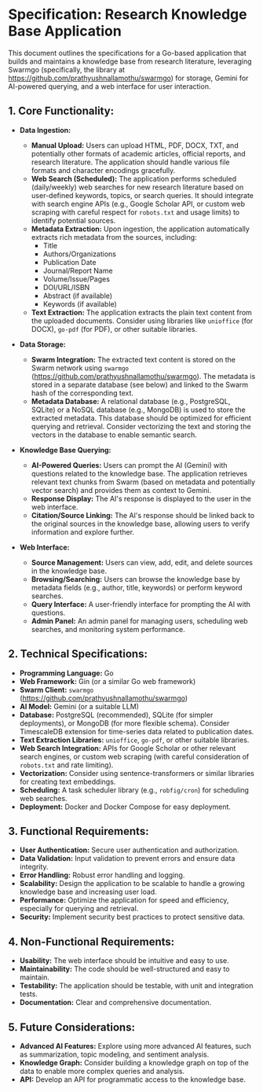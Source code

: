 # Specification: Research Knowledge Base Application

This document outlines the specifications for a Go-based application that builds and maintains a knowledge base from research literature, leveraging Swarmgo (specifically, the library at https://github.com/prathyushnallamothu/swarmgo) for storage, Gemini for AI-powered querying, and a web interface for user interaction.

## 1. Core Functionality:

* **Data Ingestion:**
    * **Manual Upload:** Users can upload HTML, PDF, DOCX, TXT, and potentially other formats of academic articles, official reports, and research literature. The application should handle various file formats and character encodings gracefully.
    * **Web Search (Scheduled):** The application performs scheduled (daily/weekly) web searches for new research literature based on user-defined keywords, topics, or search queries. It should integrate with search engine APIs (e.g., Google Scholar API, or custom web scraping with careful respect for `robots.txt` and usage limits) to identify potential sources.
    * **Metadata Extraction:** Upon ingestion, the application automatically extracts rich metadata from the sources, including:
        * Title
        * Authors/Organizations
        * Publication Date
        * Journal/Report Name
        * Volume/Issue/Pages
        * DOI/URL/ISBN
        * Abstract (if available)
        * Keywords (if available)
    * **Text Extraction:** The application extracts the plain text content from the uploaded documents. Consider using libraries like `unioffice` (for DOCX), `go-pdf` (for PDF), or other suitable libraries.

* **Data Storage:**
    * **Swarm Integration:** The extracted text content is stored on the Swarm network using `swarmgo` (https://github.com/prathyushnallamothu/swarmgo). The metadata is stored in a separate database (see below) and linked to the Swarm hash of the corresponding text.
    * **Metadata Database:** A relational database (e.g., PostgreSQL, SQLite) or a NoSQL database (e.g., MongoDB) is used to store the extracted metadata. This database should be optimized for efficient querying and retrieval. Consider vectorizing the text and storing the vectors in the database to enable semantic search.

* **Knowledge Base Querying:**
    * **AI-Powered Queries:** Users can prompt the AI (Gemini) with questions related to the knowledge base. The application retrieves relevant text chunks from Swarm (based on metadata and potentially vector search) and provides them as context to Gemini.
    * **Response Display:** The AI's response is displayed to the user in the web interface.
    * **Citation/Source Linking:** The AI's response should be linked back to the original sources in the knowledge base, allowing users to verify information and explore further.

* **Web Interface:**
    * **Source Management:** Users can view, add, edit, and delete sources in the knowledge base.
    * **Browsing/Searching:** Users can browse the knowledge base by metadata fields (e.g., author, title, keywords) or perform keyword searches.
    * **Query Interface:** A user-friendly interface for prompting the AI with questions.
    * **Admin Panel:** An admin panel for managing users, scheduling web searches, and monitoring system performance.

## 2. Technical Specifications:

* **Programming Language:** Go
* **Web Framework:** Gin (or a similar Go web framework)
* **Swarm Client:** `swarmgo` (https://github.com/prathyushnallamothu/swarmgo)
* **AI Model:** Gemini (or a suitable LLM)
* **Database:** PostgreSQL (recommended), SQLite (for simpler deployments), or MongoDB (for more flexible schema). Consider TimescaleDB extension for time-series data related to publication dates.
* **Text Extraction Libraries:** `unioffice`, `go-pdf`, or other suitable libraries.
* **Web Search Integration:** APIs for Google Scholar or other relevant search engines, or custom web scraping (with careful consideration of `robots.txt` and rate limiting).
* **Vectorization:** Consider using sentence-transformers or similar libraries for creating text embeddings.
* **Scheduling:** A task scheduler library (e.g., `robfig/cron`) for scheduling web searches.
* **Deployment:** Docker and Docker Compose for easy deployment.

## 3. Functional Requirements:

* **User Authentication:** Secure user authentication and authorization.
* **Data Validation:** Input validation to prevent errors and ensure data integrity.
* **Error Handling:** Robust error handling and logging.
* **Scalability:** Design the application to be scalable to handle a growing knowledge base and increasing user load.
* **Performance:** Optimize the application for speed and efficiency, especially for querying and retrieval.
* **Security:** Implement security best practices to protect sensitive data.

## 4. Non-Functional Requirements:

* **Usability:** The web interface should be intuitive and easy to use.
* **Maintainability:** The code should be well-structured and easy to maintain.
* **Testability:** The application should be testable, with unit and integration tests.
* **Documentation:** Clear and comprehensive documentation.

## 5. Future Considerations:

* **Advanced AI Features:** Explore using more advanced AI features, such as summarization, topic modeling, and sentiment analysis.
* **Knowledge Graph:** Consider building a knowledge graph on top of the data to enable more complex queries and analysis.
* **API:** Develop an API for programmatic access to the knowledge base.

